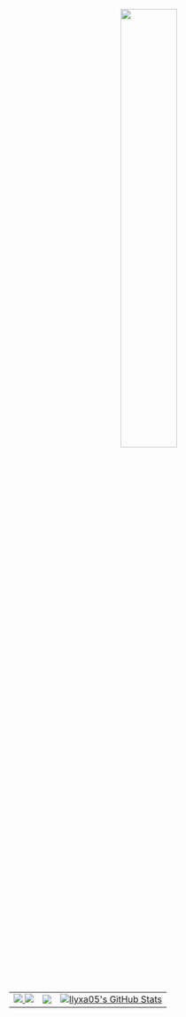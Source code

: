 <p align="center">
  <a href="https://discord.com/users/1040321372758487112">
    <img src="https://lanyard-profile-readme.vercel.app/api/1040321372758487112" width="45%">
  </a>
</p>

<table align="center">
  <tr>
    <td>
      <a href="https://github.com/xiaotox-devfr?tab=followers">
        <img src="https://img.shields.io/github/followers/llyxa05">
      </a>
      <a href="https://github.com/loTus04">
        <img src="https://komarev.com/ghpvc/?username=llyxa05">
      </a>
    </td>
    <td>
      <a href="https://github.com/llyxa05">
        <img src="https://github-readme-stats.vercel.app/api/top-langs/?username=llyxa05&title_color=fff&text_color=fff&icon_color=ffff00&bg_color=1a1c1f" />
      </a>
    </td>
    <td>
      <a href="https://github.com/loTus04">
        <img src="https://github-readme-stats.vercel.app/api?username=llyxa05&show_icons=true&line_height=27&count_private=true&title_color=fff&text_color=fff&icon_color=ffff00&bg_color=1a1c1f" alt="llyxa05's GitHub Stats" />
      </a>
    </td>
  </tr>
</table>
